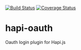 [![Build Status](https://travis-ci.org/matthewglover/hapi-oauth.svg?branch=master)](https://travis-ci.org/matthewglover/hapi-oauth) [![Coverage Status](https://coveralls.io/repos/github/matthewglover/hapi-oauth/badge.svg?branch=master)](https://coveralls.io/github/matthewglover/hapi-oauth?branch=master)
# hapi-oauth
Oauth login plugin for Hapi.js
